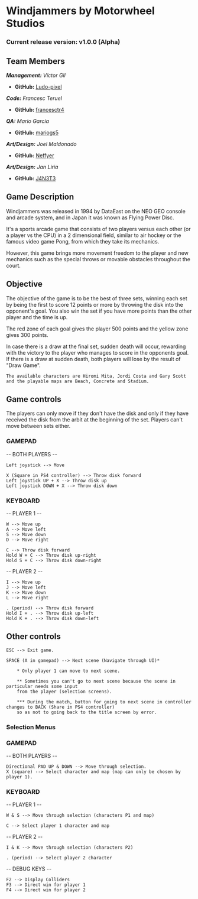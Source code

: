 # Windjammers by Motorwheel Studios

### Current release version: v1.0.0 (Alpha)

## Team Members

_**Management:** Víctor Gil_
* **GitHub:** [Ludo-pixel](https://github.com/Ludo-pixel)

_**Code:** Francesc Teruel_
* **GitHub:** [francesctr4](https://github.com/francesctr4)

_**QA:** Mario García_
* **GitHub:** [mariogs5](https://github.com/mariogs5)

_**Art/Design:** Joel Maldonado_
* **GitHub:** [Neffyer](https://github.com/Neffyer)

_**Art/Design:** Jan Liria_
* **GitHub:** [J4N3T3](https://github.com/J4N3T3)

## Game Description

Windjammers was released in 1994 by DataEast on the NEO GEO console 
and arcade system, and in Japan it was known as Flying Power Disc.

It's a sports arcade game that consists of two players versus 
each other (or a player vs the CPU) in a 2 dimensional field, 
similar to air hockey or the famous video game Pong, from which 
they take its mechanics. 

However, this game brings more movement freedom to the player 
and new mechanics such as the special throws or movable obstacles 
throughout the court.

## Objective

The objective of the game is to be the best of three sets, winning each set by being the first to score 12 points 
or more by throwing the disk into the opponent's goal. You also win the set if you have more points than the other 
player and the time is up.

The red zone of each goal gives the player 500 points and the yellow
zone gives 300 points.

In case there is a draw at the final set, sudden death will occur, rewarding with the victory to the player
who manages to score in the opponents goal. If there is a draw at sudden death, both players will lose by the
result of "Draw Game".

	The available characters are Hiromi Mita, Jordi Costa and Gary Scott and the playable maps are Beach, Concrete and Stadium.

## Game controls

The players can only move if they don't have the disk and only if they have received the disk from the arbit
at the beginning of the set. Players can't move between sets either.

### GAMEPAD ###

-- BOTH PLAYERS --

	Left joystick --> Move

	X (Square in PS4 controller) --> Throw disk forward
	Left joystick UP + X --> Throw disk up
	Left joystick DOWN + X --> Throw disk down

### KEYBOARD ###

-- PLAYER 1 --

	W --> Move up
	A --> Move left
	S --> Move down
	D --> Move right

	C --> Throw disk forward
	Hold W + C --> Throw disk up-right
	Hold S + C --> Throw disk down-right

-- PLAYER 2 --

	I --> Move up
	J --> Move left
	K --> Move down
	L --> Move right

	. (period) --> Throw disk forward
	Hold I + . --> Throw disk up-left
	Hold K + . --> Throw disk down-left

## Other controls

	ESC --> Exit game.

	SPACE (A in gamepad) --> Next scene (Navigate through UI)*

	 	* Only player 1 can move to next scene.

	 	** Sometimes you can't go to next scene because the scene in particular needs some input
		from the player (selection screens).

	 	*** During the match, button for going to next scene in controller changes to BACK (Share in PS4 controller)
		so as not to going back to the title screen by error.

### Selection Menus

### GAMEPAD ###

-- BOTH PLAYERS --

	Directional PAD UP & DOWN --> Move through selection.
	X (square) --> Select character and map (map can only be chosen by player 1).

### KEYBOARD ###

-- PLAYER 1 --

	W & S --> Move through selection (characters P1 and map)

	C --> Select player 1 character and map

-- PLAYER 2 --

	I & K --> Move through selection (characters P2)

	. (period) --> Select player 2 character

-- DEBUG KEYS --

	F2 --> Display Colliders
	F3 --> Direct win for player 1
	F4 --> Direct win for player 2
